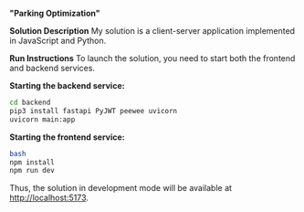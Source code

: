 **"Parking Optimization"**

**Solution Description**
My solution is a client-server application implemented in JavaScript and Python.

**Run Instructions**
To launch the solution, you need to start both the frontend and backend services.

**Starting the backend service:**
```bash
cd backend
pip3 install fastapi PyJWT peewee uvicorn
uvicorn main:app
```

**Starting the frontend service:**
```bash
bash
npm install
npm run dev
```

Thus, the solution in development mode will be available at [http://localhost:5173](http://localhost:5173).
